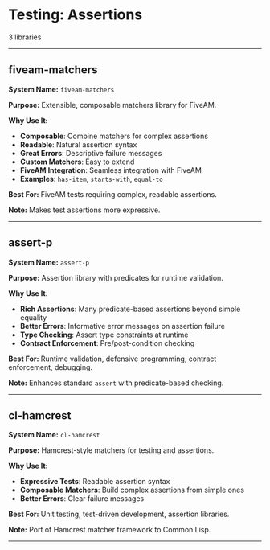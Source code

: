 # Testing: Assertions

3 libraries

---

## fiveam-matchers

**System Name:** `fiveam-matchers`

**Purpose:** Extensible, composable matchers library for FiveAM.

**Why Use It:**
- **Composable**: Combine matchers for complex assertions
- **Readable**: Natural assertion syntax
- **Great Errors**: Descriptive failure messages
- **Custom Matchers**: Easy to extend
- **FiveAM Integration**: Seamless integration with FiveAM
- **Examples**: `has-item`, `starts-with`, `equal-to`

**Best For:** FiveAM tests requiring complex, readable assertions.

**Note:** Makes test assertions more expressive.

---


## assert-p

**System Name:** `assert-p`

**Purpose:** Assertion library with predicates for runtime validation.

**Why Use It:**
- **Rich Assertions**: Many predicate-based assertions beyond simple equality
- **Better Errors**: Informative error messages on assertion failure
- **Type Checking**: Assert type constraints at runtime
- **Contract Enforcement**: Pre/post-condition checking

**Best For:** Runtime validation, defensive programming, contract enforcement, debugging.

**Note:** Enhances standard `assert` with predicate-based checking.

---


## cl-hamcrest

**System Name:** `cl-hamcrest`

**Purpose:** Hamcrest-style matchers for testing and assertions.

**Why Use It:**
- **Expressive Tests**: Readable assertion syntax
- **Composable Matchers**: Build complex assertions from simple ones
- **Better Errors**: Clear failure messages

**Best For:** Unit testing, test-driven development, assertion libraries.

**Note:** Port of Hamcrest matcher framework to Common Lisp.

---


